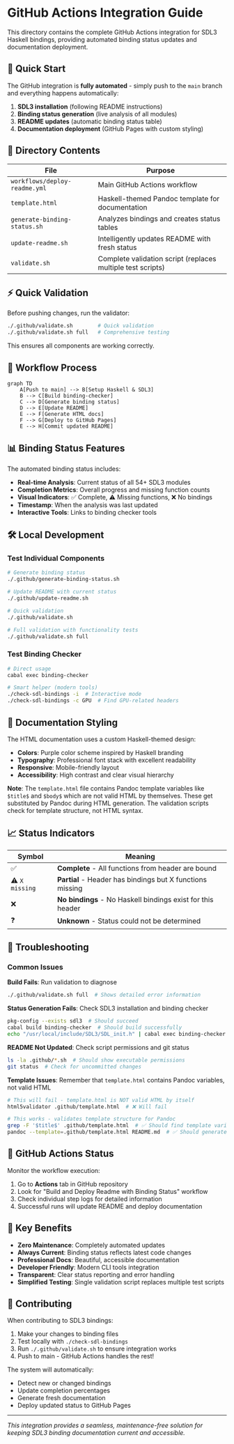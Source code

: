 # GitHub Actions Integration Guide

This directory contains the complete GitHub Actions integration for SDL3 Haskell bindings, providing automated binding status updates and documentation deployment.

## 🚀 Quick Start

The GitHub integration is **fully automated** - simply push to the `main` branch and everything happens automatically:

1. **SDL3 installation** (following README instructions)
2. **Binding status generation** (live analysis of all modules)
3. **README updates** (automatic binding status table)
4. **Documentation deployment** (GitHub Pages with custom styling)

## 📁 Directory Contents

| File | Purpose |
|------|---------|
| `workflows/deploy-readme.yml` | Main GitHub Actions workflow |
| `template.html` | Haskell-themed Pandoc template for documentation |
| `generate-binding-status.sh` | Analyzes bindings and creates status tables |
| `update-readme.sh` | Intelligently updates README with fresh status |
| `validate.sh` | Complete validation script (replaces multiple test scripts) |

## ⚡ Quick Validation

Before pushing changes, run the validator:

```bash
./.github/validate.sh        # Quick validation
./.github/validate.sh full   # Comprehensive testing
```

This ensures all components are working correctly.

## 🔄 Workflow Process

```mermaid
graph TD
    A[Push to main] --> B[Setup Haskell & SDL3]
    B --> C[Build binding-checker]
    C --> D[Generate binding status]
    D --> E[Update README]
    E --> F[Generate HTML docs]
    F --> G[Deploy to GitHub Pages]
    E --> H[Commit updated README]
```

## 📊 Binding Status Features

The automated binding status includes:

- **Real-time Analysis**: Current status of all 54+ SDL3 modules
- **Completion Metrics**: Overall progress and missing function counts
- **Visual Indicators**: ✅ Complete, ⚠️ Missing functions, ❌ No bindings
- **Timestamp**: When the analysis was last updated
- **Interactive Tools**: Links to binding checker tools

## 🛠️ Local Development

### Test Individual Components

```bash
# Generate binding status
./.github/generate-binding-status.sh

# Update README with current status
./.github/update-readme.sh

# Quick validation
./.github/validate.sh

# Full validation with functionality tests
./.github/validate.sh full
```

### Test Binding Checker

```bash
# Direct usage
cabal exec binding-checker

# Smart helper (modern tools)
./check-sdl-bindings -i  # Interactive mode
./check-sdl-bindings -c GPU  # Find GPU-related headers
```

## 🎨 Documentation Styling

The HTML documentation uses a custom Haskell-themed design:

- **Colors**: Purple color scheme inspired by Haskell branding
- **Typography**: Professional font stack with excellent readability
- **Responsive**: Mobile-friendly layout
- **Accessibility**: High contrast and clear visual hierarchy

**Note**: The `template.html` file contains Pandoc template variables like `$title$` and `$body$` which are not valid HTML by themselves. These get substituted by Pandoc during HTML generation. The validation scripts check for template structure, not HTML syntax.

## 📈 Status Indicators

| Symbol | Meaning |
|--------|---------|
| ✅ | **Complete** - All functions from header are bound |
| ⚠️ `X missing` | **Partial** - Header has bindings but X functions missing |
| ❌ | **No bindings** - No Haskell bindings exist for this header |
| ❓ | **Unknown** - Status could not be determined |

## 🔧 Troubleshooting

### Common Issues

**Build Fails**: Run validation to diagnose
```bash
./.github/validate.sh full  # Shows detailed error information
```

**Status Generation Fails**: Check SDL3 installation and binding checker
```bash
pkg-config --exists sdl3  # Should succeed
cabal build binding-checker  # Should build successfully
echo "/usr/local/include/SDL3/SDL_init.h" | cabal exec binding-checker  # Should work
```

**README Not Updated**: Check script permissions and git status
```bash
ls -la .github/*.sh  # Should show executable permissions
git status  # Check for uncommitted changes
```

**Template Issues**: Remember that `template.html` contains Pandoc variables, not valid HTML
```bash
# This will fail - template.html is NOT valid HTML by itself
html5validator .github/template.html  # ❌ Will fail

# This works - validates template structure for Pandoc
grep -F '$title$' .github/template.html  # ✅ Should find template variables
pandoc --template=.github/template.html README.md  # ✅ Should generate valid HTML
```

## 🚦 GitHub Actions Status

Monitor the workflow execution:

1. Go to **Actions** tab in GitHub repository
2. Look for "Build and Deploy Readme with Binding Status" workflow
3. Check individual step logs for detailed information
4. Successful runs will update README and deploy documentation

## 🎯 Key Benefits

- **Zero Maintenance**: Completely automated updates
- **Always Current**: Binding status reflects latest code changes
- **Professional Docs**: Beautiful, accessible documentation
- **Developer Friendly**: Modern CLI tools integration
- **Transparent**: Clear status reporting and error handling
- **Simplified Testing**: Single validation script replaces multiple test scripts

## 🤝 Contributing

When contributing to SDL3 bindings:

1. Make your changes to binding files
2. Test locally with `./check-sdl-bindings`
3. Run `./.github/validate.sh` to ensure integration works
4. Push to main - GitHub Actions handles the rest!

The system will automatically:
- Detect new or changed bindings
- Update completion percentages
- Generate fresh documentation
- Deploy updated status to GitHub Pages

---

*This integration provides a seamless, maintenance-free solution for keeping SDL3 binding documentation current and accessible.*
